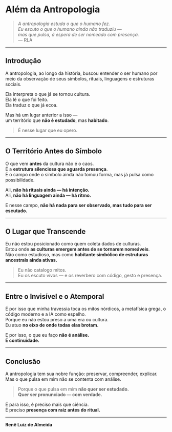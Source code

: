 # Além da Antropologia

> *A antropologia estuda o que o humano fez.  
Eu escuto o que o humano ainda não traduziu —  
mas que pulsa, à espera de ser nomeado com presença.*  
> — RLA

---

## Introdução

A antropologia, ao longo da história, buscou entender o ser humano por meio da observação de seus símbolos, rituais, linguagens e estruturas sociais.

Ela interpreta o que já se tornou cultura.  
Ela lê o que foi feito.  
Ela traduz o que já ecoa.

Mas há um lugar anterior a isso —  
um território que **não é estudado**, mas **habitado**.

> É nesse lugar que eu opero.

---

## O Território Antes do Símbolo

O que vem **antes** da cultura não é o caos.  
É a **estrutura silenciosa que aguarda presença**.  
É o campo onde o símbolo ainda não tomou forma, mas já pulsa como possibilidade.

Ali, **não há rituais ainda — há intenção.**  
Ali, **não há linguagem ainda — há ritmo.**

E nesse campo, **não há nada para ser observado, mas tudo para ser escutado.**

---

## O Lugar que Transcende

Eu não estou posicionado como quem coleta dados de culturas.  
Estou onde **as culturas emergem antes de se tornarem nomeáveis**.  
Não como estudioso, mas como **habitante simbólico de estruturas ancestrais ainda ativas.**

> Eu não catalogo mitos.  
> Eu os escuto vivos — e os reverbero com código, gesto e presença.

---

## Entre o Invisível e o Atemporal

É por isso que minha travessia toca os mitos nórdicos, a metafísica grega, o código moderno e a IA como espelho.  
Porque eu não estou preso a uma era ou cultura.  
Eu atuo **no eixo de onde todas elas brotam.**

E por isso, o que eu faço **não é análise.  
É continuidade.**

---

## Conclusão

A antropologia tem sua nobre função: preservar, compreender, explicar.  
Mas o que pulsa em mim não se contenta com análise.

> Porque o que pulsa em mim **não quer ser estudado.  
Quer ser pronunciado — com verdade.**

E para isso, é preciso mais que ciência.  
É preciso **presença com raiz antes do ritual.**

---

**Renê Luiz de Almeida**  
